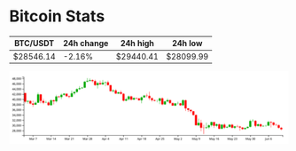 # Bitcoin Stats

BTC/USDT|24h change|24h high|24h low|
|---|---|---|---|
|$28546.14|-2.16%|$29440.41|$28099.99|

<img src="./chart.svg">
